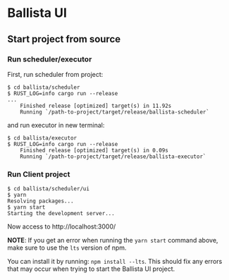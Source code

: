 <!---
  Licensed to the Apache Software Foundation (ASF) under one
  or more contributor license agreements.  See the NOTICE file
  distributed with this work for additional information
  regarding copyright ownership.  The ASF licenses this file
  to you under the Apache License, Version 2.0 (the
  "License"); you may not use this file except in compliance
  with the License.  You may obtain a copy of the License at

    http://www.apache.org/licenses/LICENSE-2.0

  Unless required by applicable law or agreed to in writing,
  software distributed under the License is distributed on an
  "AS IS" BASIS, WITHOUT WARRANTIES OR CONDITIONS OF ANY
  KIND, either express or implied.  See the License for the
  specific language governing permissions and limitations
  under the License.
-->

# Ballista UI

## Start project from source

### Run scheduler/executor

First, run scheduler from project:

```shell
$ cd ballista/scheduler
$ RUST_LOG=info cargo run --release
...
    Finished release [optimized] target(s) in 11.92s
    Running `/path-to-project/target/release/ballista-scheduler`
```

and run executor in new terminal:

```shell
$ cd ballista/executor
$ RUST_LOG=info cargo run --release
    Finished release [optimized] target(s) in 0.09s
    Running `/path-to-project/target/release/ballista-executor`
```

### Run Client project

```shell
$ cd ballista/scheduler/ui
$ yarn
Resolving packages...
$ yarn start
Starting the development server...
```

Now access to http://localhost:3000/

**NOTE**: If you get an error when running the `yarn start` command above, make sure
to use the `lts` version of npm.

You can install it by running: `npm install --lts`. This should fix any errors that
may occur when trying to start the Ballista UI project.
